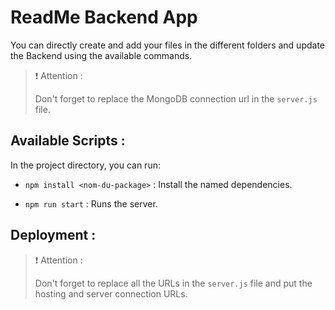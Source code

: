 # ReadMe Backend App

You can directly create and add your files in the different folders and update the Backend using the available commands.

> ❗️ Attention :
>
> Don't forget to replace the MongoDB connection url in the `server.js` file.

## Available Scripts :

In the project directory, you can run:

- `npm install <nom-du-package>` : Install the named dependencies.

- `npm run start` : Runs the server.

## Deployment :

> ❗️ Attention :
>
> Don't forget to replace all the URLs in the `server.js` file and put the hosting and server connection URLs.
